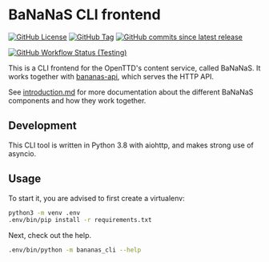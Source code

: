 # BaNaNaS CLI frontend

[![GitHub License](https://img.shields.io/github/license/OpenTTD/bananas-frontend-cli)](https://github.com/OpenTTD/bananas-frontend-cli/blob/main/LICENSE)
[![GitHub Tag](https://img.shields.io/github/v/tag/OpenTTD/bananas-frontend-cli?include_prereleases&label=stable)](https://github.com/OpenTTD/bananas-frontend-cli/releases)
[![GitHub commits since latest release](https://img.shields.io/github/commits-since/OpenTTD/bananas-frontend-cli/latest/main)](https://github.com/OpenTTD/bananas-frontend-cli/commits/main)

[![GitHub Workflow Status (Testing)](https://img.shields.io/github/workflow/status/OpenTTD/bananas-frontend-cli/Testing/main?label=main)](https://github.com/OpenTTD/bananas-frontend-cli/actions?query=workflow%3ATesting)

This is a CLI frontend for the OpenTTD's content service, called BaNaNaS.
It works together with [bananas-api](https://github.com/OpenTTD/bananas-api), which serves the HTTP API.

See [introduction.md](https://github.com/OpenTTD/bananas-api/tree/main/docs/introduction.md) for more documentation about the different BaNaNaS components and how they work together.

## Development

This CLI tool is written in Python 3.8 with aiohttp, and makes strong use of asyncio.

## Usage

To start it, you are advised to first create a virtualenv:

```bash
python3 -m venv .env
.env/bin/pip install -r requirements.txt
```

Next, check out the help.

```bash
.env/bin/python -m bananas_cli --help
```
